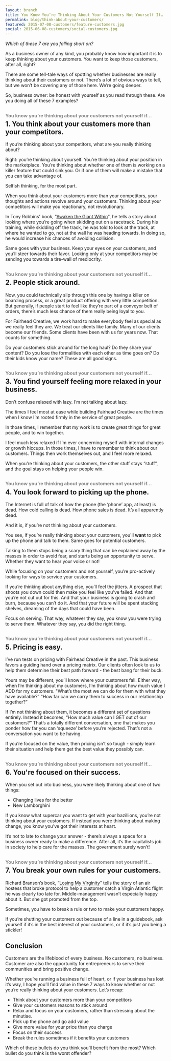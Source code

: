 ```yaml
---
layout: branch
title: You Know You’re Thinking About Your Customers Not Yourself If…
permalink: blog/think-about-your-customers/
featured: 2015-07-08-customers/feature-customers.jpg
social: 2015-06-08-customers/social-customers.jpg
---
```

*Which of these 7 are you falling short on?*

As a business owner of any kind, you probably know how important it is to keep thinking about your customers. You want to keep those customers, after all, right?

There are some tell-tale ways of spotting whether businesses are really thinking about their customers or not.  There’s a lot of obvious ways to tell, but we won’t be covering any of those here. We’re going deeper.

So, business owner: be honest with yourself as you read through these. Are you doing all of these 7 examples?
<!--more-->
<h2><span style="display:block;font-size:.7em;color:#888;padding-bottom:.3em;">You know you’re thinking about your customers not yourself if…</span> 1. You think about your customers more than your competitors.</h2>

If you’re thinking about your competitors, what are you really thinking about?

Right: you’re thinking about yourself. You’re thinking about your position in the marketplace. You’re thinking about whether one of them is working on a killer feature that could sink you. Or if one of them will make a mistake that you can take advantage of.

Selfish thinking, for the most part.

When you think about your customers more than your competitors, your thoughts and actions revolve around your customers. Thinking about your competitors will make you reactionary, not revolutionary.

In Tony Robbins' book, "<a href="http://amzn.to/1Tm6IuN" target="_blank">Awaken the Giant Within</a>", he tells a story about looking where you’re going when skidding out on a racetrack. During his training, while skidding off the track, he was told to look at the track, at where he wanted to go, not at the wall he was heading towards. In doing so, he would increase his chances of avoiding collision.

Same goes with your business. Keep your eyes on your customers, and you’ll steer towards their favor. Looking only at your competitors may be sending you towards a tire-wall of mediocrity.

<h2><span style="display:block;font-size:.7em;color:#888;padding-bottom:.3em;">You know you’re thinking about your customers not yourself if…</span> 2. People stick around.</h2>

Now, you could technically slip through this one by having a killer on boarding process, or a great product offering with very little competition. But generally, if people start to feel like they’re part of a conveyor belt of orders, there’s much less chance of them really being loyal to you.

For Fairhead Creative, we work hard to make everybody feel as special as we really feel they are. We treat our clients like family. Many of our clients become our friends. Some clients have been with us for years now. That counts for something.

Do your customers stick around for the long haul? Do they share your content? Do you lose the formalities with each other as time goes on? Do their kids know your name? These are all good signs.

<h2><span style="display:block;font-size:.7em;color:#888;padding-bottom:.3em;">You know you’re thinking about your customers not yourself if…</span> 3. You find yourself feeling more relaxed in your business.</h2>

Don’t confuse relaxed with lazy. I’m not talking about lazy.

The times I feel most at ease while building Fairhead Creative are the times when I know I’m rooted firmly in the service of great people.

In those times, I remember that my work is to create great things for great people, and to win together.

I feel much less relaxed if I’m ever concerning myself with internal changes or growth hiccups. In those times, I have to remember to think about our customers. Things then work themselves out, and I feel more relaxed.

When you’re thinking about your customers, the other stuff stays “stuff”, and the goal stays on helping your people win.

<h2><span style="display:block;font-size:.7em;color:#888;padding-bottom:.3em;">You know you’re thinking about your customers not yourself if…</span> 4. You look forward to picking up the phone.</h2>

The Internet is full of talk of how the phone (the ‘phone’ app, at least) is dead. How cold calling is dead. How phone sales is dead. It’s all apparently dead.

And it is, if you’re not thinking about your customers.

You see, if you’re really thinking about your customers, you'll **want** to pick up the phone and talk to them. Same goes for potential customers.

Talking to them stops being a scary thing that can be explained away by the masses in order to avoid fear, and starts being an opportunity to serve. Whether they want to hear your voice or not!

While focusing on your customers and not yourself, you’re pro-actively looking for ways to service your customers.

If you’re thinking about anything else, you’ll feel the jitters. A prospect that shoots you down could then make you feel like you’ve failed. And that you’re not cut out for this. And that your business is going to crash and burn, because you can’t do it. And that your future will be spent stacking shelves, dreaming of the days that could have been.

Focus on serving. That way, whatever they say, you know you were trying to serve them. Whatever they say, you did the right thing.

<h2><span style="display:block;font-size:.7em;color:#888;padding-bottom:.3em;">You know you’re thinking about your customers not yourself if…</span> 5. Pricing is easy.</h2>

I’ve run tests on pricing with Fairhead Creative in the past. This business favors a guiding hand over a pricing matrix. Our clients often look to us to help them determine their best path forward - the best bang for their buck.

Yours may be different, you’ll know where your customers fall.  Either way, when I’m thinking about my customers, I’m thinking about how much value I ADD for my customers. "What’s the most we can do for them with what they have available?” “How far can we carry them to success in our relationship together?”

If I’m not thinking about them, it becomes a different set of questions entirely. Instead it becomes, “How much value can I GET out of our customers?” That’s a totally different conversation, one that makes you ponder how far you can ‘squeeze’ before you’re rejected. That’s not a conversation you want to be having.

If you’re focused on the value, then pricing isn’t so tough - simply learn their situation and help them get the best value they possibly can.

<h2><span style="display:block;font-size:.7em;color:#888;padding-bottom:.3em;">You know you’re thinking about your customers not yourself if…</span> 6. You're focused on their success.</h2>

When you set out into business, you were likely thinking about one of two things:

* Changing lives for the better
* New Lamborghini

 If you know what supercar you want to get with your bazillions, you’re not thinking about your customers. If instead you were thinking about making change, you know you’ve got their interests at heart.

It’s not to late to change your answer - there’s always a space for a business owner ready to make a difference. After all, it’s the capitalists job in society to help care for the masses. The government surely won’t!

<h2><span style="display:block;font-size:.7em;color:#888;padding-bottom:.3em;">You know you’re thinking about your customers not yourself if…</span> 7. You break your own rules for your customers.</h2>

Richard Branson’s book, “<a href="http://amzn.to/1Tm6xzM" target="_blank">Losing My Virginity</a>” tells the story of an air hostess that broke protocol to help a customer catch a Virgin Atlantic flight he was clearly too late for. Middle-management wasn’t especially happy about it. But she got promoted from the top.

Sometimes, you have to break a rule or two to make your customers happy.

If you’re shutting your customers out because of a line in a guidebook, ask yourself if it’s in the best interest of your customers, or if it’s just you being a stickler!

## Conclusion

Customers are the lifeblood of every business. No customers, no business. Customer are also the opportunity for entrepreneurs to serve their communities and bring positive change.

Whether you’re running a business full of heart, or if your business has lost it’s way, I hope you’ll find value in these 7 ways to know whether or not you’re really thinking about your customers. Let’s recap:

* Think about your customers more than your competitors
* Give your customers reasons to stick around
* Relax and focus on your customers, rather than stressing about the minutiae.
* Pick up the phone and go add value
* Give more value for your price than you charge
* Focus on their success
* Break the rules sometimes if it benefits your customers

Which of these bullets do you think you’ll benefit from the most? Which bullet do you think is the worst offender?
